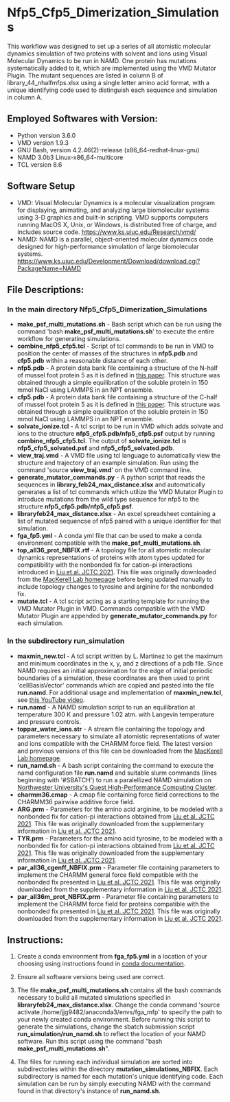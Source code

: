 <!-- For developers:
Please use bold font for file names, directories, and file paths.
Please use italic font for variables.
Follow heading styles.
# First-level heading
## Second-level heading
### Third-level heading
See https://docs.github.com/en/get-started/writing-on-github/getting-started-with-writing-and-formatting-on-github/basic-writing-and-formatting-syntax for formatting syntax.
-->

# Nfp5_Cfp5_Dimerization_Simulations

This workflow was designed to set up a series of all atomistic molecular dynamics simulation of two proteins with solvent and ions using Visual Molecular Dynamics to be run in NAMD. One protein has mutations systematically added to it, which are implemented using the VMD Mutator Plugin. The mutant sequences are listed in column B of library_44_nhalfmfps.xlsx using a single letter amino acid format, with a unique identifying code used to distinguish each sequence and simulation in column A.

## Employed Softwares with Version:

- Python version 3.6.0
- VMD version 1.9.3
- GNU Bash, version 4.2.46(2)-release (x86_64-redhat-linux-gnu)
- NAMD 3.0b3 Linux-x86_64-multicore
- TCL version 8.6

## Software Setup

- VMD: Visual Molecular Dynamics is a molecular visualization program for displaying, animating, and analyzing large biomolecular systems using 3-D graphics and built-in scripting. VMD supports computers running MacOS X, Unix, or Windows, is distributed free of charge, and includes source code. https://www.ks.uiuc.edu/Research/vmd/
- NAMD: NAMD is a parallel, object-oriented molecular dynamics code designed for high-performance simulation of large biomolecular systems. https://www.ks.uiuc.edu/Development/Download/download.cgi?PackageName=NAMD

## File Descriptions:

### In the main directory **Nfp5_Cfp5_Dimerization_Simulations**

- **make_psf_multi_mutations.sh** - Bash script which can be run using the command 'bash **make_psf_multi_mutations.sh**' to execute the entire workflow for generating simulations.
- **combine_nfp5_cfp5.tcl** - Script of tcl commands to be run in VMD to position the center of masses of the structures in **nfp5.pdb** and **cfp5.pdb** within a reasonable distance of each other.
- **nfp5.pdb** - A protein data bank file containing a structure of the N-half of mussel foot protein 5 as it is defined in [this paper](https://doi.org/10.1038/s41467-023-37563-0). This structure was obtained through a simple equilibration of the soluble protein in 150 mmol NaCl using LAMMPS in an NPT ensemble.
- **cfp5.pdb** - A protein data bank file containing a structure of the C-half of mussel foot protein 5 as it is defined in [this paper](https://doi.org/10.1038/s41467-023-37563-0). This structure was obtained through a simple equilibration of the soluble protein in 150 mmol NaCl using LAMMPS in an NPT ensemble.
- **solvate_ionize.tcl** - A tcl script to be run in VMD which adds solvate and ions to the structure **nfp5_cfp5.pdb/nfp5_cfp5.psf** output by running **combine_nfp5_cfp5.tcl**. The output of **solvate_ionize.tcl** is **nfp5_cfp5_solvated.psf** and **nfp5_cfp5_solvated.pdb**.
- **view_traj.vmd** - A VMD file using tcl language to automatically view the structure and trajectory of an example simulation. Run using the command 'source **view_traj.vmd**' on the VMD command line.
- **generate_mutator_commands.py** - A python script that reads the sequences in **library_feb24_max_distance.xlsx** and automatically generates a list of tcl commands which utilize the VMD Mutator Plugin to introduce mutations from the wild type sequence for nfp5 to the structure **nfp5_cfp5.pdb/nfp5_cfp5.psf**.
- **libraryfeb24_max_distance.xlsx** - An excel spreadsheet containing a list of mutated sequencse of nfp5 paired with a unique identifier for that simulation.
- **fga_fp5.yml** - A conda yml file that can be used to make a conda environment compatible with the **make_psf_multi_mutations.sh**.
- **top_all36_prot_NBFIX.rtf** - A topology file for all atomistic molecular dynamics representations of proteins with atom types updated for compatibility with the nonbonded fix for cation-pi interactions introduced in [Liu et al. JCTC 2021](https://doi.org/10.1021/acs.jctc.1c00219). This file was originally downloaded from the [MacKerell Lab homepage](https://mackerell.umaryland.edu/charmm_ff.shtml#charmm) before being updated manually to include topology changes to tyrosine and arginine for the nonbonded fix.
- **mutate.tcl** - A tcl script acting as a starting template for running the VMD Mutator Plugin in VMD. Commands compatible with the VMD Mutator Plugin are appended by **generate_mutator_commands.py** for each simulation.

### In the subdirectory **run_simulation**
- **maxmin_new.tcl** - A tcl script written by L. Martinez to get the maximum and minimum coordinates in the x, y, and z directions of a pdb file. Since NAMD requires an initial approximation for the edge of initial periodic boundaries of a simulation, these coordinates are then used to print 'cellBasisVector' commands which are copied and pasted into the file **run.namd**. For additional usage and implementation of **maxmin_new.tcl**, see [this YouTube video](https://www.youtube.com/watch?v=IArpsQsZ95U).
- **run.namd** - A NAMD simulation script to run an equilibration at temperature 300 K and pressure 1.02 atm. with Langevin temperature and pressure controls.
- **toppar_water_ions.str** - A stream file containing the topology and parameters necessary to simulate all atomistic representations of water and ions compatible with the CHARMM force field. The latest version and previous versions of this file can be downloaded from the [MacKerell Lab homepage](https://mackerell.umaryland.edu/charmm_ff.shtml#charmm).
- **run_namd.sh** - A bash script containing the command to execute the namd configuration file **run.namd** and suitable slurm commands (lines beginning with '#SBATCH') to run a paralellized NAMD simulation on [Northwester University's Quest High-Performance Computing Cluster](https://www.it.northwestern.edu/departments/it-services-support/research/computing/quest/).
- **charmm36.cmap** - A cmap file containing force field corrections to the CHARMM36 pairwise additive force field.
- **ARG.prm** - Parameters for the amino acid arginine, to be modeled with a nonbonded fix for cation-pi interactions obtained from [Liu et al. JCTC 2021](https://doi.org/10.1021/acs.jctc.1c00219). This file was originally downloaded from the supplementary information in [Liu et al. JCTC 2021](https://doi.org/10.1021/acs.jctc.1c00219).
- **TYR.prm** - Parameters for the amino acid tyrosine, to be modeled with a nonbonded fix for cation-pi interactions obtained from [Liu et al. JCTC 2021](https://doi.org/10.1021/acs.jctc.1c00219). This file was originally downloaded from the supplementary information in [Liu et al. JCTC 2021](https://doi.org/10.1021/acs.jctc.1c00219).
- **par_all36_cgenff_NBFIX.prm** - Parameter file containing parameters to implement the CHARMM general force field compatible with the nonbonded fix presented in [Liu et al. JCTC 2021](https://doi.org/10.1021/acs.jctc.1c00219). This file was originally downloaded from the supplementary information in [Liu et al. JCTC 2021](https://doi.org/10.1021/acs.jctc.1c00219).
- **par_all36m_prot_NBFIX.prm** - Parameter file containing parameters to implement the CHARMM force field for proteins compatible with the nonbonded fix presented in [Liu et al. JCTC 2021](https://doi.org/10.1021/acs.jctc.1c00219). This file was originally downloaded from the supplementary information in [Liu et al. JCTC 2021](https://doi.org/10.1021/acs.jctc.1c00219).


## Instructions:

1. Create a conda environment from **fga_fp5.yml** in a location of your choosing using instructions found in [conda documentation](https://conda.io/projects/conda/en/latest/user-guide/tasks/manage-environments.html#creating-an-environment-from-an-environment-yml-file).

1. Ensure all software versions being used are correct.

1. The file **make_psf_multi_mutations.sh** contains all the bash commands necessary to build all mutated simulations specified in **libraryfeb24_max_distance.xlsx**. Change the conda command 'source activate /home/jjg9482/anaconda3/envs/fga_mfp' to specify the path to your newly created conda environment. Before running this script to generate the simulations, change the sbatch submission script **run_simulation/run_namd.sh** to reflect the location of your NAMD software. Run this script using the command "bash **make_psf_multi_mutations.sh**".

1. The files for running each individual simulation are sorted into subdirectories within the directory **mutation_simulations_NBFIX**. Each subdirectory is named for each mutation's unique identifying code. Each simulation can be run by simply executing NAMD with the command found in that directory's instance of **run_namd.sh**.
